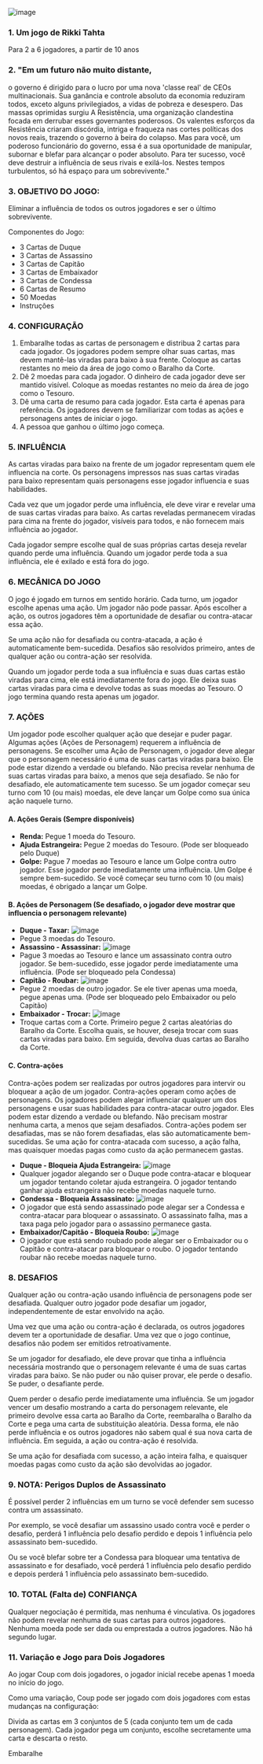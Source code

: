 ![image](https://github.com/victorgsp/Regras-Jogos/assets/8069168/7a9a4e14-ea61-4548-8b99-2eead0ed3e6a)

### 1. Um jogo de Rikki Tahta
Para 2 a 6 jogadores, a partir de 10 anos

### 2. "Em um futuro não muito distante, 
o governo é dirigido para o lucro por uma nova 'classe real' de CEOs multinacionais. 
Sua ganância e controle absoluto da economia reduziram todos, exceto alguns privilegiados, a vidas de pobreza e desespero. 
Das massas oprimidas surgiu A Resistência, uma organização clandestina focada em derrubar esses governantes poderosos. 
Os valentes esforços da Resistência criaram discórdia, intriga e fraqueza nas cortes políticas dos novos reais, trazendo o governo à beira do colapso. 
Mas para você, um poderoso funcionário do governo, essa é a sua oportunidade de manipular, subornar e blefar para alcançar o poder absoluto. 
Para ter sucesso, você deve destruir a influência de seus rivais e exilá-los. 
Nestes tempos turbulentos, só há espaço para um sobrevivente."

### 3. OBJETIVO DO JOGO:
Eliminar a influência de todos os outros jogadores e ser o último sobrevivente.

Componentes do Jogo:
- 3 Cartas de Duque
- 3 Cartas de Assassino
- 3 Cartas de Capitão
- 3 Cartas de Embaixador
- 3 Cartas de Condessa
- 6 Cartas de Resumo
- 50 Moedas
- Instruções

### 4. CONFIGURAÇÃO
1. Embaralhe todas as cartas de personagem e distribua 2 cartas para cada jogador. Os jogadores podem sempre olhar suas cartas, mas devem mantê-las viradas para baixo à sua frente. Coloque as cartas restantes no meio da área de jogo como o Baralho da Corte.
2. Dê 2 moedas para cada jogador. O dinheiro de cada jogador deve ser mantido visível. Coloque as moedas restantes no meio da área de jogo como o Tesouro.
3. Dê uma carta de resumo para cada jogador. Esta carta é apenas para referência. Os jogadores devem se familiarizar com todas as ações e personagens antes de iniciar o jogo.
4. A pessoa que ganhou o último jogo começa.

### 5. INFLUÊNCIA
As cartas viradas para baixo na frente de um jogador representam quem ele influencia na corte. Os personagens impressos nas suas cartas viradas para baixo representam quais personagens esse jogador influencia e suas habilidades. 

Cada vez que um jogador perde uma influência, ele deve virar e revelar uma de suas cartas viradas para baixo. As cartas reveladas permanecem viradas para cima na frente do jogador, visíveis para todos, e não fornecem mais influência ao jogador. 

Cada jogador sempre escolhe qual de suas próprias cartas deseja revelar quando perde uma influência. Quando um jogador perde toda a sua influência, ele é exilado e está fora do jogo.

### 6. MECÂNICA DO JOGO
O jogo é jogado em turnos em sentido horário. Cada turno, um jogador escolhe apenas uma ação. Um jogador não pode passar. Após escolher a ação, os outros jogadores têm a oportunidade de desafiar ou contra-atacar essa ação. 

Se uma ação não for desafiada ou contra-atacada, a ação é automaticamente bem-sucedida. Desafios são resolvidos primeiro, antes de qualquer ação ou contra-ação ser resolvida. 

Quando um jogador perde toda a sua influência e suas duas cartas estão viradas para cima, ele está imediatamente fora do jogo. Ele deixa suas cartas viradas para cima e devolve todas as suas moedas ao Tesouro. O jogo termina quando resta apenas um jogador.

### 7. AÇÕES
Um jogador pode escolher qualquer ação que desejar e puder pagar. Algumas ações (Ações de Personagem) requerem a influência de personagens. Se escolher uma Ação de Personagem, o jogador deve alegar que o personagem necessário é uma de suas cartas viradas para baixo. Ele pode estar dizendo a verdade ou blefando. Não precisa revelar nenhuma de suas cartas viradas para baixo, a menos que seja desafiado. Se não for desafiado, ele automaticamente tem sucesso. Se um jogador começar seu turno com 10 (ou mais) moedas, ele deve lançar um Golpe como sua única ação naquele turno.

#### A. Ações Gerais (Sempre disponíveis)
- **Renda:** Pegue 1 moeda do Tesouro.
- **Ajuda Estrangeira:** Pegue 2 moedas do Tesouro. (Pode ser bloqueado pelo Duque)
- **Golpe:** Pague 7 moedas ao Tesouro e lance um Golpe contra outro jogador. Esse jogador perde imediatamente uma influência. Um Golpe é sempre bem-sucedido. Se você começar seu turno com 10 (ou mais) moedas, é obrigado a lançar um Golpe.

#### B. Ações de Personagem (Se desafiado, o jogador deve mostrar que influencia o personagem relevante)
- **Duque - Taxar:**
 ![image](https://github.com/victorgsp/Regras-Jogos/assets/8069168/cbac5182-6c2c-47da-be76-4172b39a464e)
- Pegue 3 moedas do Tesouro.
- **Assassino - Assassinar:**
 ![image](https://github.com/victorgsp/Regras-Jogos/assets/8069168/bcadfe12-e199-4393-9fac-9a4f30ac44c3)
- Pague 3 moedas ao Tesouro e lance um assassinato contra outro jogador. Se bem-sucedido, esse jogador perde imediatamente uma influência. (Pode ser bloqueado pela Condessa)
- **Capitão - Roubar:**
 ![image](https://github.com/victorgsp/Regras-Jogos/assets/8069168/214b52e6-d7d3-4d84-a71f-92aad44f67f5)
- Pegue 2 moedas de outro jogador. Se ele tiver apenas uma moeda, pegue apenas uma. (Pode ser bloqueado pelo Embaixador ou pelo Capitão)
- **Embaixador - Trocar:**
 ![image](https://github.com/victorgsp/Regras-Jogos/assets/8069168/3129f9a6-0b90-47e5-afa4-96be21812e8e)
- Troque cartas com a Corte. Primeiro pegue 2 cartas aleatórias do Baralho da Corte. Escolha quais, se houver, deseja trocar com suas cartas viradas para baixo. Em seguida, devolva duas cartas ao Baralho da Corte.

#### C. Contra-ações
Contra-ações podem ser realizadas por outros jogadores para intervir ou bloquear a ação de um jogador. Contra-ações operam como ações de personagens. Os jogadores podem alegar influenciar qualquer um dos personagens e usar suas habilidades para contra-atacar outro jogador. Eles podem estar dizendo a verdade ou blefando. Não precisam mostrar nenhuma carta, a menos que sejam desafiados. Contra-ações podem ser desafiadas, mas se não forem desafiadas, elas são automaticamente bem-sucedidas. Se uma ação for contra-atacada com sucesso, a ação falha, mas quaisquer moedas pagas como custo da ação permanecem gastas.
- **Duque - Bloqueia Ajuda Estrangeira:**
 ![image](https://github.com/victorgsp/Regras-Jogos/assets/8069168/f91c7079-66a8-48c1-acbe-9c57690bc41f)
- Qualquer jogador alegando ser o Duque pode contra-atacar e bloquear um jogador tentando coletar ajuda estrangeira. O jogador tentando ganhar ajuda estrangeira não recebe moedas naquele turno.
- **Condessa - Bloqueia Assassinato:**
 ![image](https://github.com/victorgsp/Regras-Jogos/assets/8069168/bbcb71ed-4707-4987-92f7-6e5ae33d2f87)
- O jogador que está sendo assassinado pode alegar ser a Condessa e contra-atacar para bloquear o assassinato. O assassinato falha, mas a taxa paga pelo jogador para o assassino permanece gasta.
- **Embaixador/Capitão - Bloqueia Roubo:**
 ![image](https://github.com/victorgsp/Regras-Jogos/assets/8069168/22a59a2d-a9b1-4fdd-aa4c-29b8e7d6efd1)
- O jogador que está sendo roubado pode alegar ser o Embaixador ou o Capitão e contra-atacar para bloquear o roubo. O jogador tentando roubar não recebe moedas naquele turno.

### 8. DESAFIOS
Qualquer ação ou contra-ação usando influência de personagens pode ser desafiada. Qualquer outro jogador pode desafiar um jogador, independentemente de estar envolvido na ação. 

Uma vez que uma ação ou contra-ação é declarada, os outros jogadores devem ter a oportunidade de desafiar. Uma vez que o jogo continue, desafios não podem ser emitidos retroativamente.

Se um jogador for desafiado, ele deve provar que tinha a influência necessária mostrando que o personagem relevante é uma de suas cartas viradas para baixo. Se não puder ou não quiser provar, ele perde o desafio. Se puder, o desafiante perde.

Quem perder o desafio perde imediatamente uma influência. Se um jogador vencer um desafio mostrando a carta do personagem relevante, ele primeiro devolve essa carta ao Baralho da Corte, reembaralha o Baralho da Corte e pega uma carta de substituição aleatória. Dessa forma, ele não perde influência e os outros jogadores não sabem qual é sua nova carta de influência. Em seguida, a ação ou contra-ação é resolvida.

Se uma ação for desafiada com sucesso, a ação inteira falha, e quaisquer moedas pagas como custo da ação são devolvidas ao jogador.

### 9. NOTA: Perigos Duplos de Assassinato
É possível perder 2 influências em um turno se você defender sem sucesso contra um assassinato. 

Por exemplo, se você desafiar um assassino usado contra você e perder o desafio, perderá 1 influência pelo desafio perdido e depois 1 influência pelo assassinato bem-sucedido. 

Ou se você blefar sobre ter a Condessa para bloquear uma tentativa de assassinato e for desafiado, você perderá 1 influência pelo desafio perdido e depois perderá 1 influência pelo assassinato bem-sucedido.

### 10. TOTAL (Falta de) CONFIANÇA
Qualquer negociação é permitida, mas nenhuma é vinculativa. Os jogadores não podem revelar nenhuma de suas cartas para outros jogadores. Nenhuma moeda pode ser dada ou emprestada a outros jogadores. Não há segundo lugar.

### 11. Variação e Jogo para Dois Jogadores
Ao jogar Coup com dois jogadores, o jogador inicial recebe apenas 1 moeda no início do jogo. 

Como uma variação, Coup pode ser jogado com dois jogadores com estas mudanças na configuração:

Divida as cartas em 3 conjuntos de 5 (cada conjunto tem um de cada personagem). Cada jogador pega um conjunto, escolhe secretamente uma carta e descarta o resto. 

Embaralhe

